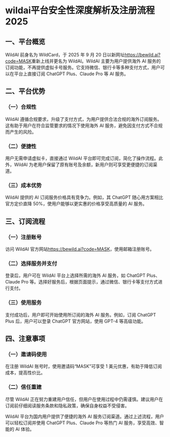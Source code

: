 # wildai平台安全性深度解析及注册流程2025

## 一、平台概览

WildAI 前身名为 WildCard，于 2025 年 9 月 20 日以新网址<https://bewild.ai?code=MASK>重新上线并更名为 WildAI。WildAI 主要为用户提供海外 AI 服务的订阅功能，不再提供虚拟卡号服务。它支持微信、银行卡等多种支付方式，用户可以在平台上直接订阅 ChatGPT Plus、Claude Pro 等 AI 服务。

## 二、平台优势

### （一）合规性

WildAI 遵循合规要求，升级了支付方式，为用户提供合法合规的海外订阅服务。这有助于用户在符合监管要求的情况下使用海外 AI 服务，避免因支付方式不合规而产生的风险。

### （二）便捷性

用户无需申请虚拟卡，直接通过 WildAI 平台即可完成订阅，简化了操作流程。此外，WildAI 为老用户保留了原有账号及余额，新用户则可享受更便捷的订阅渠道。

### （三）成本优势

WildAI 提供的 AI 订阅服务价格具有竞争力。例如，其 ChatGPT 随心用方案相比官方定价直降 50%，使用户能够以更实惠的价格享受高质量的 AI 服务。

## 三、订阅流程

### （一）注册账号

访问 WildAI 官方网站<https://bewild.ai?code=MASK>，使用邮箱注册账号。

### （二）选择服务并支付

登录后，用户可在 WildAI 平台上选择所需的海外 AI 服务，如 ChatGPT Plus、Claude Pro 等。选择好服务后，根据页面提示，通过微信、银行卡等支付方式进行支付。

### （三）使用服务

支付成功后，用户即可开始使用所订阅的海外 AI 服务。例如，订阅 ChatGPT Plus 后，用户可以登录 ChatGPT 官方网站，使用 GPT-4 等高级功能。

## 四、注意事项

### （一）邀请码使用

在注册 WildAI 账号时，使用邀请码“MASK”可享受 1 美元优惠，有助于降低订阅成本，提高性价比。

### （二）信任重建

尽管 WildAI 正在努力重建用户信任，但用户在使用过程中仍需谨慎。建议用户在订阅前仔细阅读服务条款和隐私政策，确保自身权益不受侵害。

WildAI 平台为国内用户提供了便捷的海外 AI 服务订阅渠道。通过上述流程，用户可以轻松订阅并使用 ChatGPT Plus、Claude Pro 等热门 AI 服务，享受高效、智能的 AI 体验。
